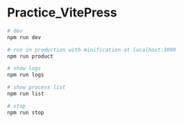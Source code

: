 Practice_VitePress
===

``` bash
# dev 
npm run dev

# run in production with minification at localhost:3000
npm run product

# show logs
npm run logs

# show process list
npm run list

# stop
npm run stop

```

